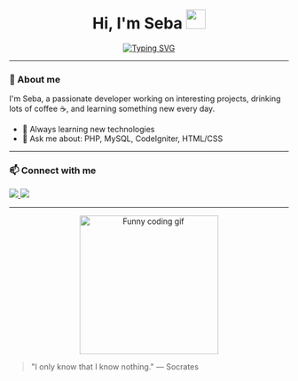 <h1 align="center">
  Hi, I'm Seba <img src="https://media.giphy.com/media/hvRJCLFzcasrR4ia7z/giphy.gif" width="35" />
</h1>

<p align="center">
  <a href="https://github.com/DenverCoder1/readme-typing-svg">
    <img 
      src="https://readme-typing-svg.herokuapp.com?font=Fira+Code&weight=500&pause=1000&color=00FF00&width=600&lines=Developer+from+Argentina;Coffee+Lover+☕;Always+learning+new+things" 
      alt="Typing SVG" 
    />
  </a>
</p>

---

### 👋 About me

I'm Seba, a passionate developer working on interesting projects, drinking lots of coffee ☕, and learning something new every day.

- 🌱 Always learning new technologies  
- 💬 Ask me about: PHP, MySQL, CodeIgniter, HTML/CSS  

---

### 📫 Connect with me
<a href= "https://www.instagram.com/sebajofre122.sdj/">
  <img src="https://img.shields.io/badge/Instagram-E4405F?style=for-the-badge&logo=instagram&logoColor=white)](https://instagram.com/)">
<a/>
<a href= "https://www.facebook.com/seba.jofre.737">
   <img src="https://img.shields.io/badge/Facebook-1877F2?style=for-the-badge&logo=facebook&logoColor=white)](https://facebook.com/)">
<a/>

---

<p align="center">
  <img src="https://media.giphy.com/media/3o6Zt6ML6BklcajjsA/giphy.gif" width="250" alt="Funny coding gif" />
</p>

> "I only know that I know nothing." — Socrates
